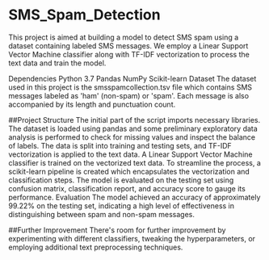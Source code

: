 # SMS_Spam_Detection

This project is aimed at building a model to detect SMS spam using a dataset containing labeled SMS messages. We employ a Linear Support Vector Machine classifier along with TF-IDF vectorization to process the text data and train the model.

Dependencies
Python 3.7
Pandas
NumPy
Scikit-learn
Dataset
The dataset used in this project is the smsspamcollection.tsv file which contains SMS messages labeled as 'ham' (non-spam) or 'spam'. Each message is also accompanied by its length and punctuation count.

##Project Structure
The initial part of the script imports necessary libraries.
The dataset is loaded using pandas and some preliminary exploratory data analysis is performed to check for missing values and inspect the balance of labels.
The data is split into training and testing sets, and TF-IDF vectorization is applied to the text data.
A Linear Support Vector Machine classifier is trained on the vectorized text data.
To streamline the process, a scikit-learn pipeline is created which encapsulates the vectorization and classification steps.
The model is evaluated on the testing set using confusion matrix, classification report, and accuracy score to gauge its performance.
Evaluation
The model achieved an accuracy of approximately 99.22% on the testing set, indicating a high level of effectiveness in distinguishing between spam and non-spam messages.

##Further Improvement
There's room for further improvement by experimenting with different classifiers, tweaking the hyperparameters, or employing additional text preprocessing techniques.
